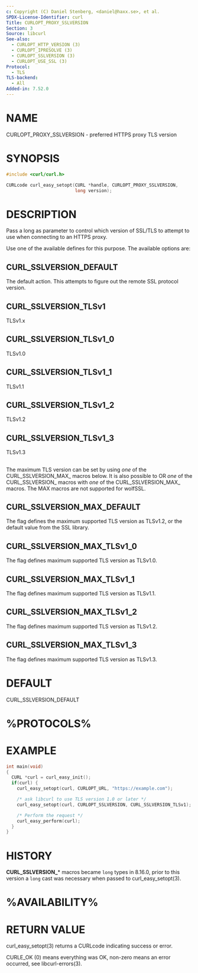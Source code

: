 ```yaml
---
c: Copyright (C) Daniel Stenberg, <daniel@haxx.se>, et al.
SPDX-License-Identifier: curl
Title: CURLOPT_PROXY_SSLVERSION
Section: 3
Source: libcurl
See-also:
  - CURLOPT_HTTP_VERSION (3)
  - CURLOPT_IPRESOLVE (3)
  - CURLOPT_SSLVERSION (3)
  - CURLOPT_USE_SSL (3)
Protocol:
  - TLS
TLS-backend:
  - All
Added-in: 7.52.0
---
```


# NAME

CURLOPT_PROXY_SSLVERSION - preferred HTTPS proxy TLS version

# SYNOPSIS

~~~c
#include <curl/curl.h>

CURLcode curl_easy_setopt(CURL *handle, CURLOPT_PROXY_SSLVERSION,
                          long version);
~~~

# DESCRIPTION

Pass a long as parameter to control which version of SSL/TLS to attempt to use
when connecting to an HTTPS proxy.

Use one of the available defines for this purpose. The available options are:

## CURL_SSLVERSION_DEFAULT

The default action. This attempts to figure out the remote SSL protocol
version.

## CURL_SSLVERSION_TLSv1

TLSv1.x

## CURL_SSLVERSION_TLSv1_0

TLSv1.0

## CURL_SSLVERSION_TLSv1_1

TLSv1.1

## CURL_SSLVERSION_TLSv1_2

TLSv1.2

## CURL_SSLVERSION_TLSv1_3

TLSv1.3

##

The maximum TLS version can be set by using *one* of the CURL_SSLVERSION_MAX_
macros below. It is also possible to OR *one* of the CURL_SSLVERSION_ macros
with *one* of the CURL_SSLVERSION_MAX_ macros. The MAX macros are not
supported for wolfSSL.

## CURL_SSLVERSION_MAX_DEFAULT

The flag defines the maximum supported TLS version as TLSv1.2, or the default
value from the SSL library.

## CURL_SSLVERSION_MAX_TLSv1_0

The flag defines maximum supported TLS version as TLSv1.0.

## CURL_SSLVERSION_MAX_TLSv1_1

The flag defines maximum supported TLS version as TLSv1.1.

## CURL_SSLVERSION_MAX_TLSv1_2

The flag defines maximum supported TLS version as TLSv1.2.

## CURL_SSLVERSION_MAX_TLSv1_3

The flag defines maximum supported TLS version as TLSv1.3.

# DEFAULT

CURL_SSLVERSION_DEFAULT

# %PROTOCOLS%

# EXAMPLE

~~~c
int main(void)
{
  CURL *curl = curl_easy_init();
  if(curl) {
    curl_easy_setopt(curl, CURLOPT_URL, "https://example.com");

    /* ask libcurl to use TLS version 1.0 or later */
    curl_easy_setopt(curl, CURLOPT_SSLVERSION, CURL_SSLVERSION_TLSv1);

    /* Perform the request */
    curl_easy_perform(curl);
  }
}
~~~

# HISTORY

**CURL_SSLVERSION_*** macros became `long` types in 8.16.0, prior to this
version a `long` cast was necessary when passed to curl_easy_setopt(3).

# %AVAILABILITY%

# RETURN VALUE

curl_easy_setopt(3) returns a CURLcode indicating success or error.

CURLE_OK (0) means everything was OK, non-zero means an error occurred, see
libcurl-errors(3).
